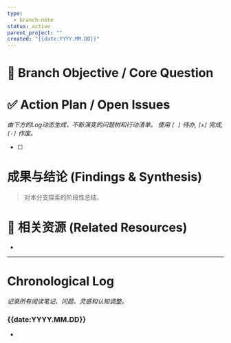```yaml
---
type:
  - branch-note
status: active
parent_project: ""
created: "{{date:YYYY.MM.DD}}"
---
```

# 🎯 Branch Objective / Core Question
> 

# ✅ Action Plan / Open Issues
*由下方的Log动态生成，不断演变的问题树和行动清单。*
*使用 `[ ]` 待办, `[x]` 完成, `[-]` 作废。*

- [ ] 

# 成果与结论 (Findings & Synthesis)
> 对本分支探索的阶段性总结。

# 🔗 相关资源 (Related Resources)
- 

---

# Chronological Log
*记录所有阅读笔记、问题、灵感和认知调整。*

### {{date:YYYY.MM.DD}}
- 